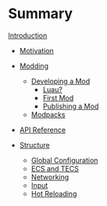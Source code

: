 # Summary

[Introduction](./introduction/introduction.md)

- [Motivation](./introduction/motivation.md)

- [Modding](./modding/modding.md)
  - [Developing a Mod]()
    - [Luau?]()
    - [First Mod]()
    - [Publishing a Mod]()
  - [Modpacks]()

- [API Reference]()

- [Structure](./structure/structure.md)
  - [Global Configuration](./structure/global_configuration/global_configuration.md)
  - [ECS and TECS]()
  - [Networking]()
  - [Input]()
  - [Hot Reloading]()
